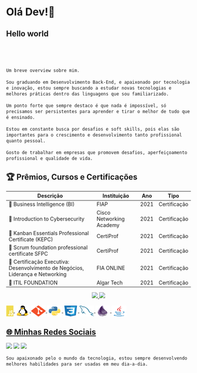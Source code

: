 # Olá Dev!👋 
## Hello world
<h3 align="center">  <br>
<br>
</h3>

```
Um breve overview sobre mim. 

Sou graduando em Desenvolvimento Back-End, e apaixonado por tecnologia e inovação, estou sempre buscando a estudar novas tecnologias e melhores práticas dentro das linguagens que sou familiarizado. 

Um ponto forte que sempre destaco é que nada é impossível, só precisamos ser persistentes para aprender e tirar o melhor de tudo que é ensinado.

Estou em constante busca por desafios e soft skills, pois elas são importantes para o crescimento e desenvolvimento tanto profissional quanto pessoal.

Gosto de trabalhar em empresas que promovem desafios, aperfeiçoamento profissional e qualidade de vida.

```
## 🏆 Prêmios, Cursos e Certificações

Descrição   | Instituição   | Ano | Tipo
--------- | --------- | ------ | ------
🏅 Business Intelligence (BI) | FIAP | 2021 | Certificação
🏅 Introduction to Cybersecurity | Cisco Networking Academy | 2021 | Certificação
🏅 Kanban Essentials Professional Certificate (KEPC) | CertiProf | 2021 | Certificação
🏅 Scrum foundation professional certificate SFPC | CertiProf | 2021 | Certificação
🏅 Certificação Executiva: Desenvolvimento de Negócios, Liderança e Networking | FIA ONLINE | 2021 | Certificação
🏅 ITIL FOUNDATION | Algar Tech | 2021 | Certificação
<div align="center">
  <a href="https://github.com/LucasAndrade-IT">
  <img height="150em" src="https://github-readme-stats.vercel.app/api?username=LucasAndrade-IT&show_icons=true&theme=dracula&include_all_commits=true&count_private=true"/>
  <img height="150em" src="https://github-readme-stats.vercel.app/api/top-langs/?username=LucasAndrade-IT&layout=compact&langs_count=7&theme=dracula"/>
</div>
<div style="display: inline_block"><br>
  <img align="center" alt="Lucas-Js" height="30" width="20" src="https://raw.githubusercontent.com/devicons/devicon/master/icons/javascript/javascript-plain.svg">
  <img align="center" alt="Lucas-Ts" height="30" width="40" src="https://raw.githubusercontent.com/devicons/devicon/master/icons/linux/linux-original.svg" />
  <img align="center" alt="Lucas-HTML" height="30" width="40" src="https://raw.githubusercontent.com/devicons/devicon/master//icons/git/git-original.svg" />
  <img align="center" alt="Lucas-Python" height="30" width="40" src="https://raw.githubusercontent.com/devicons/devicon/master/icons/python/python-original.svg">
  <img align="center" alt="lucas-CSS" height="30" width="40" src="https://raw.githubusercontent.com/devicons/devicon/master/icons/css3/css3-original.svg">
  <img align="center" alt="Lucas-React" height="30" width="40" src="https://raw.githubusercontent.com/devicons/devicon/master/icons/mysql/mysql-original.svg" />
  <img align="center" alt="Lucas-elixir" height="30" width="40" src="https://raw.githubusercontent.com/devicons/devicon/master/icons/elixir/elixir-original.svg" />
  <img align="center" alt="Lucas-elixir" height="30" width="40" src="https://raw.githubusercontent.com/devicons/devicon/master/icons/java/java-original.svg" />

  ##
 
  
  ## 🌐 Minhas Redes Sociais
<div> 
  <a href="https://www.instagram.com/lucasxaviher/" target="_blank"><img src="https://img.shields.io/badge/-Instagram-%23E4405F?style=for-the-badge&logo=instagram&logoColor=white" target="_blank"></a>
  <a href = "mailto:lucasxaviherr@gmail.com"><img src="https://img.shields.io/badge/-Gmail-%23333?style=for-the-badge&logo=gmail&logoColor=white" target="_blank"></a>
  <a href="https://www.linkedin.com/in/it-lucasandrade/" target="_blank"><img src="https://img.shields.io/badge/-LinkedIn-%230077B5?style=for-the-badge&logo=linkedin&logoColor=white" target="_blank"></a> 
 
 </div>

  ```
Sou apaixonado pelo o mundo da tecnologia, estou sempre desenvolvendo melhores habilidades para ser usadas em meu dia-a-dia.
```
